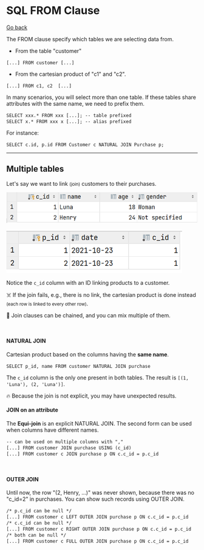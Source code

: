 # SQL FROM Clause

[Go back](../index.md#sql-clauses-)

<div class="row row-cols-lg-2"><div>

The FROM clause specify which tables we are selecting data from.

* From the table "customer"

```sql!
[...] FROM customer [...]
```

* From the cartesian product of "c1" and "c2".

```sql!
[...] FROM c1, c2  [...]
```
</div><div>

In many scenarios, you will select more than one table. If these tables share attributes with the same name, we need to prefix them.

```sql!
SELECT xxx.* FROM xxx [...]; -- table prefixed
SELECT x.* FROM xxx x [...]; -- alias prefixed
```

For instance:

```sql!
SELECT c.id, p.id FROM Customer c NATURAL JOIN Purchase p;
```
</div></div>

<hr class="sep-both">

## Multiple tables

<div class="row row-cols-lg-2"><div>

Let's say we want to link <small>(join)</small> customers to their purchases.

![Table A](../_images/jointA.png)

![Table B](../_images/jointB.png)

Notice the `c_id` column with an ID linking products to a customer.

☠️ If the join fails, e.g., there is no link, the cartesian product is done instead <small>(each row is linked to every other row)</small>.

🚀 Join clauses can be chained, and you can mix multiple of them.

<br>

#### NATURAL JOIN

Cartesian product based on the columns having the **same name**.

```sql!
SELECT p_id, name FROM customer NATURAL JOIN purchase
```

The `c_id` column is the only one present in both tables. The result is `[(1, 'Luna'), (2, 'Luna')]`.

🔥️ Because the join is not explicit, you may have unexpected results.
</div><div>

#### JOIN on an attribute

The **Equi-join** is an explicit NATURAL JOIN. The second form can be used when columns have different names.

```sql!
-- can be used on multiple columns with ","
[...] FROM customer JOIN purchase USING (c_id)
[...] FROM customer c JOIN purchase p ON c.c_id = p.c_id
```

<br>

#### OUTER JOIN

Until now, the row "(2, Henry, ...)" was never shown, because there was no "c_id=2" in purchases. You can show such records using OUTER JOIN.

```sql!
/* p.c_id can be null */
[...] FROM customer c LEFT OUTER JOIN purchase p ON c.c_id = p.c_id
/* c.c_id can be null */
[...] FROM customer c RIGHT OUTER JOIN purchase p ON c.c_id = p.c_id
/* both can be null */
[...] FROM customer c FULL OUTER JOIN purchase p ON c.c_id = p.c_id
```
</div></div>